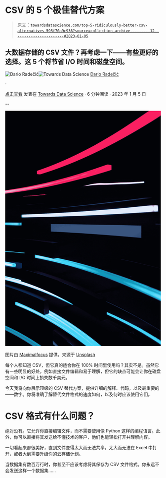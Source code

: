 # CSV 的 5 个极佳替代方案

> 原文：[`towardsdatascience.com/top-5-ridiculously-better-csv-alternatives-595f70a9c936?source=collection_archive---------12-----------------------#2023-01-05`](https://towardsdatascience.com/top-5-ridiculously-better-csv-alternatives-595f70a9c936?source=collection_archive---------12-----------------------#2023-01-05)

## 大数据存储的 CSV 文件？再考虑一下——有些更好的选择。这 5 个将节省 I/O 时间和磁盘空间。

[](https://medium.com/@radecicdario?source=post_page-----595f70a9c936--------------------------------)![Dario Radečić](https://medium.com/@radecicdario?source=post_page-----595f70a9c936--------------------------------)[](https://towardsdatascience.com/?source=post_page-----595f70a9c936--------------------------------)![Towards Data Science](https://towardsdatascience.com/?source=post_page-----595f70a9c936--------------------------------) [Dario Radečić](https://medium.com/@radecicdario?source=post_page-----595f70a9c936--------------------------------)

·

[点击查看](https://medium.com/m/signin?actionUrl=https%3A%2F%2Fmedium.com%2F_%2Fsubscribe%2Fuser%2F689ba04bb8be&operation=register&redirect=https%3A%2F%2Ftowardsdatascience.com%2Ftop-5-ridiculously-better-csv-alternatives-595f70a9c936&user=Dario+Rade%C4%8Di%C4%87&userId=689ba04bb8be&source=post_page-689ba04bb8be----595f70a9c936---------------------post_header-----------) 发表在 [Towards Data Science](https://towardsdatascience.com/?source=post_page-----595f70a9c936--------------------------------) · 6 分钟阅读 · 2023 年 1 月 5 日

--

[](https://medium.com/m/signin?actionUrl=https%3A%2F%2Fmedium.com%2F_%2Fbookmark%2Fp%2F595f70a9c936&operation=register&redirect=https%3A%2F%2Ftowardsdatascience.com%2Ftop-5-ridiculously-better-csv-alternatives-595f70a9c936&source=-----595f70a9c936---------------------bookmark_footer-----------)![](img/582774573716f7e5671bcd9100e45e77.png)

图片由 [Maximalfocus](https://unsplash.com/@maximalfocus?utm_source=medium&utm_medium=referral) 提供，来源于 [Unsplash](https://unsplash.com/?utm_source=medium&utm_medium=referral)

每个人都知道 CSV，但它真的适合你在 100% 时间里使用吗？其实不是。虽然它有一些明显的好处，例如直接文件编辑和易于理解，但它的缺点可能会让你在磁盘空间和 I/O 时间上损失数千美元。

今天我将向你展示顶级的 CSV 替代方案，提供详细的解释、代码，以及最重要的——数字。你将准确了解替代文件格式的速度如何，以及何时应该使用它们。

# CSV 格式有什么问题？

绝对没有。它允许你直接编辑文件，而不需要使用像 Python 这样的编程语言。此外，你可以直接将其发送给不懂技术的客户，他们也能轻松打开并理解内容。

一切看起来都很美好，直到文件变得太大而无法共享，太大而无法在 Excel 中打开，或者大到需要升级你的云存储计划。

当数据集有数百万行时，你甚至不应该考虑将其保存为 CSV 文件格式。你永远不会发送这样一个数据集……
